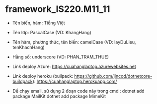 # framework_IS220.M11_11

- Tên biến, hàm: Tiếng Việt
- Tên lớp: PascalCase (VD: KhangHang)
- Tên hàm, phương thức, tên biến: camelCase (VD: layDuLieu, tenKhachHang)
- Hằng số: underscore (VD: PHAN_TRAM_THUE)

- Link deploy Azure:
https://cuahanglaptop.azurewebsites.net

- Link deploy heroku (builpack: https://github.com/jincod/dotnetcore-buildpack):
https://cuahanglaptop.herokuapp.com/


- Để chạy email, sử dụng 2 đoạn code này trong cmd :
  dotnet add package MailKit
  dotnet add package MimeKit
